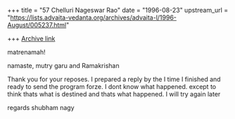 +++
title = "57 Chelluri Nageswar Rao"
date = "1996-08-23"
upstream_url = "https://lists.advaita-vedanta.org/archives/advaita-l/1996-August/005237.html"

+++
[Archive link](https://lists.advaita-vedanta.org/archives/advaita-l/1996-August/005237.html)

matrenamah!

namaste, mutry garu and Ramakrishan


Thank you for your reposes.   I prepared a reply by the I time I finished and
ready to send the program forze.     I dont know what happened.   except to
think thats what is destined and thats what happened.   I will try again
later

regards                     shubham                                  nagy

